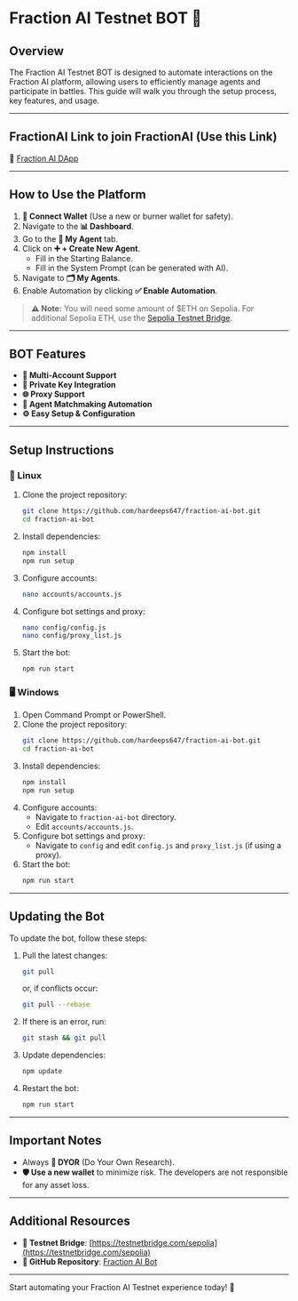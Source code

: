 # Fraction AI Testnet BOT 🚀

## **Overview**
The Fraction AI Testnet BOT is designed to automate interactions on the Fraction AI platform, allowing users to efficiently manage agents and participate in battles. This guide will walk you through the setup process, key features, and usage.

---

## **FractionAI Link to join FractionAI (Use this Link)**
🔗 [Fraction AI DApp](https://dapp.fractionai.xyz?referral=0FC0E11A)

---

## **How to Use the Platform**
1. **🔐 Connect Wallet** (Use a new or burner wallet for safety).
2. Navigate to the **📊 Dashboard**.
3. Go to the **🤖 My Agent** tab.
4. Click on **➕ + Create New Agent**.
   - Fill in the Starting Balance.
   - Fill in the System Prompt (can be generated with AI).
5. Navigate to **🗂️ My Agents**.
6. Enable Automation by clicking **✅ Enable Automation**.

> **⚠️ Note:** You will need some amount of $ETH on Sepolia. For additional Sepolia ETH, use the [Sepolia Testnet Bridge](https://testnetbridge.com/sepolia).

---

## **BOT Features**
- **👥 Multi-Account Support**
- **🔑 Private Key Integration**
- **🌐 Proxy Support**
- **🤝 Agent Matchmaking Automation**
- **⚙️ Easy Setup & Configuration**

---

## **Setup Instructions**
### **🐧 Linux**
1. Clone the project repository:
   ```bash
   git clone https://github.com/hardeeps647/fraction-ai-bot.git
   cd fraction-ai-bot
   ```
2. Install dependencies:
   ```bash
   npm install
   npm run setup
   ```
3. Configure accounts:
   ```bash
   nano accounts/accounts.js
   ```
4. Configure bot settings and proxy:
   ```bash
   nano config/config.js
   nano config/proxy_list.js
   ```
5. Start the bot:
   ```bash
   npm run start
   ```

### **🖥️ Windows**
1. Open Command Prompt or PowerShell.
2. Clone the project repository:
   ```bash
   git clone https://github.com/hardeeps647/fraction-ai-bot.git
   cd fraction-ai-bot
   ```
3. Install dependencies:
   ```bash
   npm install
   npm run setup
   ```
4. Configure accounts:
   - Navigate to `fraction-ai-bot` directory.
   - Edit `accounts/accounts.js`.
5. Configure bot settings and proxy:
   - Navigate to `config` and edit `config.js` and `proxy_list.js` (if using a proxy).
6. Start the bot:
   ```bash
   npm run start
   ```

---

## **Updating the Bot**
To update the bot, follow these steps:
1. Pull the latest changes:
   ```bash
   git pull
   ```
   or, if conflicts occur:
   ```bash
   git pull --rebase
   ```
2. If there is an error, run:
   ```bash
   git stash && git pull
   ```
3. Update dependencies:
   ```bash
   npm update
   ```
4. Restart the bot:
   ```bash
   npm run start
   ```

---

## **Important Notes**
- Always **📖 DYOR** (Do Your Own Research).
- **🛡️ Use a new wallet** to minimize risk. The developers are not responsible for any asset loss.

---

## **Additional Resources**
- **🔗 Testnet Bridge**: [https://testnetbridge.com/sepolia](https://testnetbridge.com/sepolia)
- **📂 GitHub Repository**: [Fraction AI Bot](https://github.com/hardeeps647/fraction-ai-bot)

---

Start automating your Fraction AI Testnet experience today! 🚀
